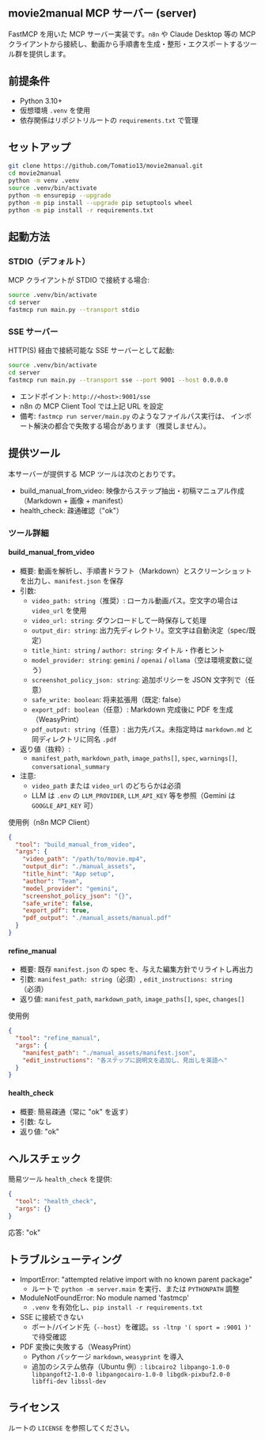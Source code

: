 ## movie2manual MCP サーバー (server)

FastMCP を用いた MCP サーバー実装です。`n8n` や Claude Desktop 等の MCP クライアントから接続し、動画から手順書を生成・整形・エクスポートするツール群を提供します。

## 前提条件
- Python 3.10+
- 仮想環境 `.venv` を使用
- 依存関係はリポジトリルートの `requirements.txt` で管理

## セットアップ
```bash
git clone https://github.com/Tomatio13/movie2manual.git
cd movie2manual
python -m venv .venv
source .venv/bin/activate
python -m ensurepip --upgrade
python -m pip install --upgrade pip setuptools wheel
python -m pip install -r requirements.txt
```

## 起動方法

### STDIO（デフォルト）
MCP クライアントが STDIO で接続する場合:
```bash
source .venv/bin/activate
cd server
fastmcp run main.py --transport stdio  
```

### SSE サーバー
HTTP(S) 経由で接続可能な SSE サーバーとして起動:
```bash
source .venv/bin/activate
cd server
fastmcp run main.py --transport sse --port 9001 --host 0.0.0.0
```
- エンドポイント: `http://<host>:9001/sse`
- n8n の MCP Client Tool では上記 URL を設定
- 備考: `fastmcp run server/main.py` のようなファイルパス実行は、
  インポート解決の都合で失敗する場合があります（推奨しません）。

## 提供ツール
本サーバーが提供する MCP ツールは次のとおりです。

- build_manual_from_video: 映像からステップ抽出・初稿マニュアル作成（Markdown + 画像 + manifest）
- health_check: 疎通確認（"ok"）

### ツール詳細

#### build_manual_from_video
- 概要: 動画を解析し、手順書ドラフト（Markdown）とスクリーンショットを出力し、`manifest.json` を保存
- 引数:
  - `video_path: string`（推奨）: ローカル動画パス。空文字の場合は `video_url` を使用
  - `video_url: string`: ダウンロードして一時保存して処理
  - `output_dir: string`: 出力先ディレクトリ。空文字は自動決定（spec/既定）
  - `title_hint: string` / `author: string`: タイトル・作者ヒント
  - `model_provider: string`: `gemini` / `openai` / `ollama`（空は環境変数に従う）
  - `screenshot_policy_json: string`: 追加ポリシーを JSON 文字列で（任意）
  - `safe_write: boolean`: 将来拡張用（既定: false）
  - `export_pdf: boolean`（任意）: Markdown 完成後に PDF を生成（WeasyPrint）
  - `pdf_output: string`（任意）: 出力先パス。未指定時は `markdown.md` と同ディレクトリに同名 `.pdf`
- 返り値（抜粋）:
  - `manifest_path`, `markdown_path`, `image_paths[]`, `spec`, `warnings[]`, `conversational_summary`
- 注意:
  - `video_path` または `video_url` のどちらかは必須
  - LLM は `.env` の `LLM_PROVIDER`, `LLM_API_KEY` 等を参照（Gemini は `GOOGLE_API_KEY` 可）

使用例（n8n MCP Client）
```json
{
  "tool": "build_manual_from_video",
  "args": {
    "video_path": "/path/to/movie.mp4",
    "output_dir": "./manual_assets",
    "title_hint": "App setup",
    "author": "Team",
    "model_provider": "gemini",
    "screenshot_policy_json": "{}",
    "safe_write": false,
    "export_pdf": true,
    "pdf_output": "./manual_assets/manual.pdf"
  }
}
```

#### refine_manual
- 概要: 既存 `manifest.json` の spec を、与えた編集方針でリライトし再出力
- 引数: `manifest_path: string`（必須）, `edit_instructions: string`（必須）
- 返り値: `manifest_path`, `markdown_path`, `image_paths[]`, `spec`, `changes[]`

使用例
```json
{
  "tool": "refine_manual",
  "args": {
    "manifest_path": "./manual_assets/manifest.json",
    "edit_instructions": "各ステップに説明文を追加し、見出しを英語へ"
  }
}
```

#### health_check
- 概要: 簡易疎通（常に "ok" を返す）
- 引数: なし
- 返り値: "ok"

## ヘルスチェック
簡易ツール `health_check` を提供:
```json
{
  "tool": "health_check",
  "args": {}
}
```
応答: "ok"

## トラブルシューティング
- ImportError: "attempted relative import with no known parent package"
  - ルートで `python -m server.main` を実行、または `PYTHONPATH` 調整
- ModuleNotFoundError: No module named 'fastmcp'
  - `.venv` を有効化し、`pip install -r requirements.txt`
- SSE に接続できない
  - ポート/バインド先（`--host`）を確認。`ss -ltnp '( sport = :9001 )'` で待受確認
 - PDF 変換に失敗する（WeasyPrint）
   - Python パッケージ `markdown`, `weasyprint` を導入
   - 追加のシステム依存（Ubuntu 例）: `libcairo2 libpango-1.0-0 libpangoft2-1.0-0 libpangocairo-1.0-0 libgdk-pixbuf2.0-0 libffi-dev libssl-dev`

## ライセンス
ルートの `LICENSE` を参照してください。
